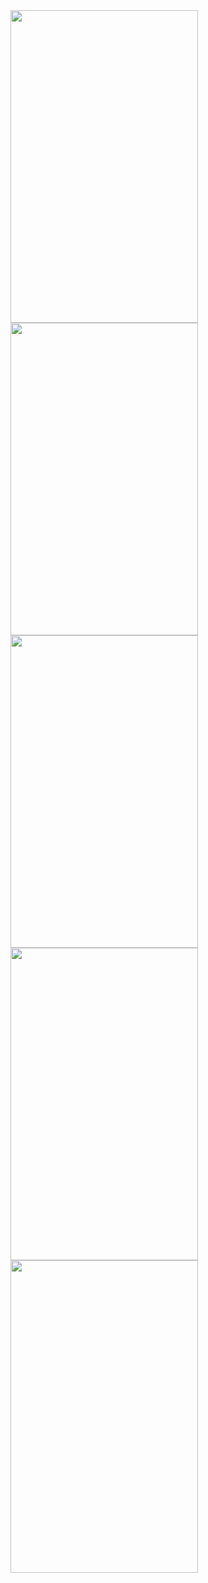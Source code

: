 
<img src="https://firebasestorage.googleapis.com/v0/b/ecommerce-app-49e6a.appspot.com/o/Google%20Pixel%204%20XL%20Screenshot%201.png?alt=media&token=1706218d-f3cb-422a-9051-d24bcd413635" width="300" height="500">
<img src="https://firebasestorage.googleapis.com/v0/b/ecommerce-app-49e6a.appspot.com/o/w2w22w2w2w2w2.png?alt=media&token=d287a720-aa97-4b76-9bf8-20f726a464ea" width="300" height="500">
<img src="https://firebasestorage.googleapis.com/v0/b/ecommerce-app-49e6a.appspot.com/o/Google%20Pixel%204%20XL%20Screenshot%203.png?alt=media&token=60023b52-b46a-47e0-aaf1-1cd4fd75a3e0" width="300" height="500">
<img src="https://firebasestorage.googleapis.com/v0/b/ecommerce-app-49e6a.appspot.com/o/Google%20Pixel%204%20XL%20Screenshot%204.png?alt=media&token=907a76ee-ba82-42b8-9cb5-bdff2b9ea537" width="300" height="500">
<img src="https://firebasestorage.googleapis.com/v0/b/ecommerce-app-49e6a.appspot.com/o/Google%20Pixel%204%20XL%20Screenshot%205.png?alt=media&token=a4e758bc-1fef-403f-97fd-ab534e03bca7" width="300" height="500">

